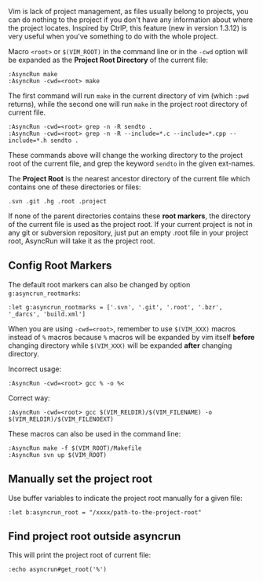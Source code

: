 Vim is lack of project management, as files usually belong to projects, you can do nothing to the project if you don't have any information about where the project locates. Inspired by CtrlP, this feature (new in version 1.3.12) is very useful when you've something to do with the whole project. 

Macro `<root>` or `$(VIM_ROOT)` in the command line or in the `-cwd` option will be expanded as the **Project Root Directory** of the current file:

```VimL
:AsyncRun make
:AsyncRun -cwd=<root> make
```

The first command will run `make` in the current directory of vim (which `:pwd` returns), while the second one will run `make` in the project root directory of current file.

```VimL
:AsyncRun -cwd=<root> grep -n -R sendto .
:AsyncRun -cwd=<root> grep -n -R --include=*.c --include=*.cpp --include=*.h sendto .
```

These commands above will change the working directory to the project root of the current file, and grep the keyword `sendto` in the given ext-names.

The **Project Root** is the nearest ancestor directory of the current file which contains one of these directories or files: 

	.svn .git .hg .root .project

If none of the parent directories contains these **root markers**, the directory of the current file is used as the project root. If your current project is not in any git or subversion repository, just put an empty .root file in your project root, AsyncRun will take it as the project root.

## Config Root Markers

The default root markers can also be changed by option `g:asyncrun_rootmarks`:

	:let g:asyncrun_rootmarks = ['.svn', '.git', '.root', '.bzr', '_darcs', 'build.xml'] 

When you are using `-cwd=<root>`, remember to use `$(VIM_XXX)` macros instead of `%` macros because `%` macros will be expanded by vim itself **before** changing directory while `$(VIM_XXX)` will be expanded **after** changing directory.

Incorrect usage:

```VimL
:AsyncRun -cwd=<root> gcc % -o %<
```

Correct way:

```VimL
:AsyncRun -cwd=<root> gcc $(VIM_RELDIR)/$(VIM_FILENAME) -o $(VIM_RELDIR)/$(VIM_FILENOEXT)
```

These macros can also be used in the command line:

```VimL
:AsyncRun make -f $(VIM_ROOT)/Makefile
:AsyncRun svn up $(VIM_ROOT)
```

## Manually set the project root

Use buffer variables to indicate the project root manually for a given file:

```VimL
:let b:asyncrun_root = "/xxxx/path-to-the-project-root"
```

## Find project root outside asyncrun

This will print the project root of current file:

```VimL
:echo asyncrun#get_root('%')
```


